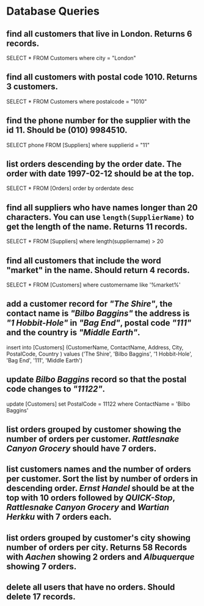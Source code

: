 # Database Queries

## find all customers that live in London. Returns 6 records.

SELECT * FROM Customers where city = "London"

## find all customers with postal code 1010. Returns 3 customers.

SELECT * FROM Customers where postalcode = "1010"

## find the phone number for the supplier with the id 11. Should be (010) 9984510.

SELECT phone FROM [Suppliers] where supplierid = "11"

## list orders descending by the order date. The order with date 1997-02-12 should be at the top.

SELECT * FROM [Orders] order by orderdate desc

## find all suppliers who have names longer than 20 characters. You can use `length(SupplierName)` to get the length of the name. Returns 11 records.

SELECT * FROM [Suppliers] where length(suppliername) > 20

## find all customers that include the word "market" in the name. Should return 4 records.

SELECT * FROM [Customers] where customername like '%market%'

## add a customer record for _"The Shire"_, the contact name is _"Bilbo Baggins"_ the address is _"1 Hobbit-Hole"_ in _"Bag End"_, postal code _"111"_ and the country is _"Middle Earth"_.

insert into [Customers] (CustomerName, ContactName, Address, City, PostalCode, Country )
values ('The Shire', 'Bilbo Baggins', '1 Hobbit-Hole', 'Bag End', '111', 'Middle Earth')

## update _Bilbo Baggins_ record so that the postal code changes to _"11122"_.

update [Customers] set
  PostalCode = 11122
where ContactName = 'Bilbo Baggins'

## list orders grouped by customer showing the number of orders per customer. _Rattlesnake Canyon Grocery_ should have 7 orders.

## list customers names and the number of orders per customer. Sort the list by number of orders in descending order. _Ernst Handel_ should be at the top with 10 orders followed by _QUICK-Stop_, _Rattlesnake Canyon Grocery_ and _Wartian Herkku_ with 7 orders each.

## list orders grouped by customer's city showing number of orders per city. Returns 58 Records with _Aachen_ showing 2 orders and _Albuquerque_ showing 7 orders.

## delete all users that have no orders. Should delete 17 records.

